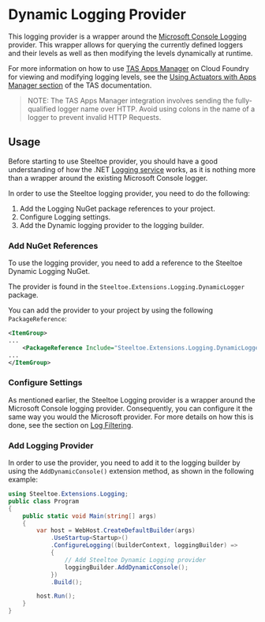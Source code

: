 # Dynamic Logging Provider

This logging provider is a wrapper around the [Microsoft Console Logging](https://github.com/aspnet/Logging) provider. This wrapper allows for querying the currently defined loggers and their levels as well as then modifying the levels dynamically at runtime.

For more information on how to use [TAS Apps Manager](https://docs.pivotal.io/pivotalcf/2-0/console/index.html) on Cloud Foundry for viewing and modifying logging levels, see the [Using Actuators with Apps Manager section](https://docs.pivotal.io/pivotalcf/2-0/console/using-actuators.html) of the TAS documentation.

> NOTE: The TAS Apps Manager integration involves sending the fully-qualified logger name over HTTP. Avoid using colons in the name of a logger to prevent invalid HTTP Requests.

## Usage

Before starting to use Steeltoe provider, you should have a good understanding of how the .NET [Logging service](https://docs.microsoft.com/aspnet/core/fundamentals/logging/?tabs=aspnetcore2x) works, as it is nothing more than a wrapper around the existing Microsoft Console logger.

In order to use the Steeltoe logging provider, you need to do the following:

1. Add the Logging NuGet package references to your project.
1. Configure Logging settings.
1. Add the Dynamic logging provider to the logging builder.

### Add NuGet References

To use the logging provider, you need to add a reference to the Steeltoe Dynamic Logging NuGet.

The provider is found in the `Steeltoe.Extensions.Logging.DynamicLogger` package.

You can add the provider to your project by using the following `PackageReference`:

```xml
<ItemGroup>
...
    <PackageReference Include="Steeltoe.Extensions.Logging.DynamicLogger" Version="2.5.2" />
...
</ItemGroup>
```

### Configure Settings

As mentioned earlier, the Steeltoe Logging provider is a wrapper around the Microsoft Console logging provider. Consequently, you can configure it the same way you would the Microsoft provider. For more details on how this is done, see the section on [Log Filtering](https://docs.microsoft.com/aspnet/core/fundamentals/logging/?tabs=aspnetcore2x#log-filtering).

### Add Logging Provider

In order to use the provider, you need to add it to the logging builder by using the `AddDynamicConsole()` extension method, as shown in the following example:

```csharp
using Steeltoe.Extensions.Logging;
public class Program
{
    public static void Main(string[] args)
    {
        var host = WebHost.CreateDefaultBuilder(args)
            .UseStartup<Startup>()
            .ConfigureLogging((builderContext, loggingBuilder) =>
            {
                // Add Steeltoe Dynamic Logging provider
                loggingBuilder.AddDynamicConsole();
            })
            .Build();

        host.Run();
    }
}
```

